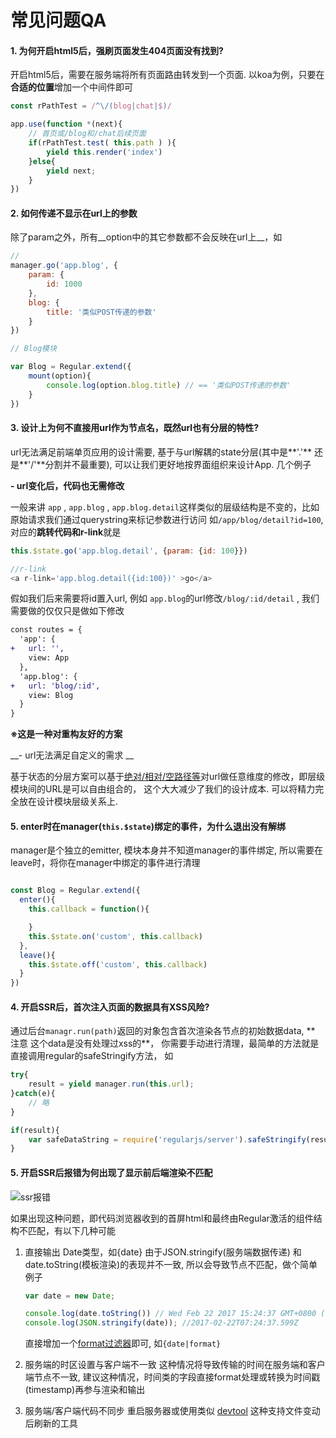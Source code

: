 # 常见问题QA


#### 1. 为何开启html5后，强刷页面发生404页面没有找到?

开启html5后，需要在服务端将所有页面路由转发到一个页面. 以koa为例，只要在**合适的位置**增加一个中间件即可

```js
const rPathTest = /^\/(blog|chat|$)/

app.use(function *(next){
    // 首页或/blog和/chat后续页面
    if(rPathTest.test( this.path ) ){
        yield this.render('index')
    }else{
        yield next;
    }
})
```


#### 2. 如何传递不显示在url上的参数

除了param之外，所有__option中的其它参数都不会反映在url上__，如

```js
// 
manager.go('app.blog', {
    param: {
        id: 1000
    },
    blog: {
        title: '类似POST传递的参数'
    } 
})

// Blog模块

var Blog = Regular.extend({
    mount(option){
        console.log(option.blog.title) // == '类似POST传递的参数'
    }
})

```


#### 3. 设计上为何不直接用url作为节点名，既然url也有分层的特性?

url无法满足前端单页应用的设计需要, 基于与url解耦的state分层(其中是**'.'** 还是**'/'**分割并不最重要), 可以让我们更好地按界面组织来设计App. 几个例子

**- url变化后，代码也无需修改**

一般来讲 `app` , `app.blog` , `app.blog.detail`这样类似的层级结构是不变的，比如原始请求我们通过querystring来标记参数进行访问
如`/app/blog/detail?id=100`, 对应的**跳转代码和r-link**就是

```js
this.$state.go('app.blog.detail', {param: {id: 100}})

//r-link
<a r-link='app.blog.detail({id:100})' >go</a>
```

假如我们后来需要将id置入url, 例如 `app.blog`的url修改`/blog/:id/detail` , 我们需要做的仅仅只是做如下修改

```diff
const routes = {
  'app': {
+   url: '',
    view: App
  },
  'app.blog': {
+   url: 'blog/:id',
    view: Blog
  }
}
```

__※这是一种对重构友好的方案__

__- url无法满足自定义的需求 __

基于状态的分层方案可以基于[绝对/相对/空路径等](./docs/core/route.md#url)对url做任意维度的修改，即层级模块间的URL是可以自由组合的， 这个大大减少了我们的设计成本. 可以将精力完全放在设计模块层级关系上.



#### 5. enter时在manager(`this.$state`)绑定的事件，为什么退出没有解绑

manager是个独立的emitter, 模块本身并不知道manager的事件绑定, 所以需要在leave时，将你在manager中绑定的事件进行清理

```js

const Blog = Regular.extend({
  enter(){
    this.callback = function(){

    }
    this.$state.on('custom', this.callback)
  },
  leave(){
    this.$state.off('custom', this.callback)
  }  
})

```


#### 4. 开启SSR后，首次注入页面的数据具有XSS风险?

通过后台`managr.run(path)`返回的对象包含首次渲染各节点的初始数据data, ** 注意  这个data是没有处理过xss的**， 你需要手动进行清理，最简单的方法就是直接调用regular的safeStringify方法， 如

```js
try{
    result = yield manager.run(this.url);   
}catch(e){
    // 略
}

if(result){
    var safeDataString = require('regularjs/server').safeStringify(result.data)    
}


```

#### 5. 开启SSR后报错为何出现了显示前后端渲染不匹配

![ssr报错](../assets/ssr-err.jpg)

如果出现这种问题，即代码浏览器收到的首屏html和最终由Regular激活的组件结构不匹配，有以下几种可能

1. 直接输出 Date类型，如{date} 
   由于JSON.stringify(服务端数据传递) 和  date.toString(模板渲染)的表现并不一致, 所以会导致节点不匹配，做个简单例子
   ```js
   var date = new Date;

   console.log(date.toString()) // Wed Feb 22 2017 15:24:37 GMT+0800 (CST)
   console.log(JSON.stringify(date)); //2017-02-22T07:24:37.599Z
   ```
   直接增加一个[format过滤器](http://regularjs.github.io/guide/zh/basic/filter.html#-format)即可, 如`{date|format}`
2. 服务端的时区设置与客户端不一致
   这种情况将导致传输的时间在服务端和客户端节点不一致, 建议这种情况，时间类的字段直接format处理或转换为时间戳(timestamp)再参与渲染和输出

3. 服务端/客户端代码不同步
   重启服务器或使用类似 [devtool](https://github.com/Jam3/devtool) 这种支持文件变动后刷新的工具





